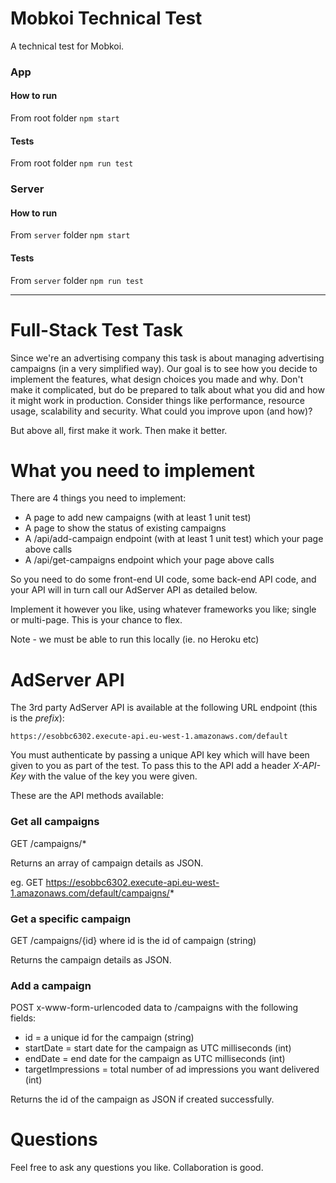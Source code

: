 # Mobkoi Technical Test

A technical test for Mobkoi.

### App

#### How to run
From root folder `npm start`

#### Tests
From root folder `npm run test`

### Server

#### How to run
From `server` folder `npm start`

#### Tests
From `server` folder `npm run test`


---

# Full-Stack Test Task
Since we're an advertising company this task is about managing advertising campaigns (in a very simplified way).
Our goal is to see how you decide to implement the features, what design choices you made and why. Don't make it
complicated, but do be prepared to talk about what you did and how it might work in production. Consider things like
performance, resource usage, scalability and security. What could you improve upon (and how)?

But above all, first make it work. Then make it better.

# What you need to implement
There are 4 things you need to implement:

- A page to add new campaigns (with at least 1 unit test)
- A page to show the status of existing campaigns
- A /api/add-campaign endpoint (with at least 1 unit test) which your page above calls
- A /api/get-campaigns endpoint which your page above calls

So you need to do some front-end UI code, some back-end API code, and your API will in turn call our 
AdServer API as detailed below.

Implement it however you like, using whatever frameworks you like; single or multi-page. This is your chance to flex.

Note - we must be able to run this locally (ie. no Heroku etc)

# AdServer API
The 3rd party AdServer API is available at the following URL endpoint (this is the _prefix_):

    https://esobbc6302.execute-api.eu-west-1.amazonaws.com/default

You must authenticate by passing a unique API key which will have been given to you as part of the test.
To pass this to the API add a header *X-API-Key* with the value of the key you were given.

These are the API methods available:

### Get all campaigns
GET /campaigns/*

Returns an array of campaign details as JSON.

eg. GET https://esobbc6302.execute-api.eu-west-1.amazonaws.com/default/campaigns/*

### Get a specific campaign
GET /campaigns/{id} where id is the id of campaign (string)

Returns the campaign details as JSON.

### Add a campaign
POST x-www-form-urlencoded data to /campaigns with the following fields:

- id = a unique id for the campaign (string)
- startDate = start date for the campaign as UTC milliseconds (int)
- endDate = end date for the campaign as UTC milliseconds (int)
- targetImpressions = total number of ad impressions you want delivered (int)

Returns the id of the campaign as JSON if created successfully.

# Questions
Feel free to ask any questions you like. Collaboration is good.
